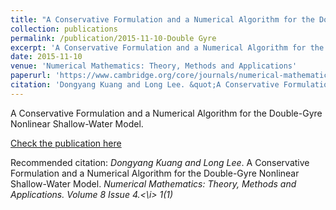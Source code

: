 ```yaml
---
title: "A Conservative Formulation and a Numerical Algorithm for the Double-Gyre Nonlinear Shallow-Water Model"
collection: publications
permalink: /publication/2015-11-10-Double Gyre
excerpt: 'A Conservative Formulation and a Numerical Algorithm for the Double-Gyre Nonlinear Shallow-Water Model.'
date: 2015-11-10
venue: 'Numerical Mathematics: Theory, Methods and Applications'
paperurl: 'https://www.cambridge.org/core/journals/numerical-mathematics-theory-methods-and-applications/article/conservative-formulation-and-a-numerical-algorithm-for-the-doublegyre-nonlinear-shallowwater-model/AFF736980A1432DF5594D4E16D8E3A2C'
citation: 'Dongyang Kuang and Long Lee. &quot;A Conservative Formulation and a Numerical Algorithm for the Double-Gyre Nonlinear Shallow-Water Model.&quot; <i>Numerical Mathematics: Theory, Methods and Applications. Volume 8 Issue 4</i>. 1(1).'
---
```

A Conservative Formulation and a Numerical Algorithm for the Double-Gyre Nonlinear Shallow-Water Model.

[Check the publication here](https://www.cambridge.org/core/journals/numerical-mathematics-theory-methods-and-applications/article/conservative-formulation-and-a-numerical-algorithm-for-the-doublegyre-nonlinear-shallowwater-model/AFF736980A1432DF5594D4E16D8E3A2C)

Recommended citation: *Dongyang Kuang and Long Lee*. A Conservative Formulation and a Numerical Algorithm for the Double-Gyre Nonlinear Shallow-Water Model. <i>Numerical Mathematics: Theory, Methods and Applications. Volume 8 Issue 4.<\i> 1(1)
